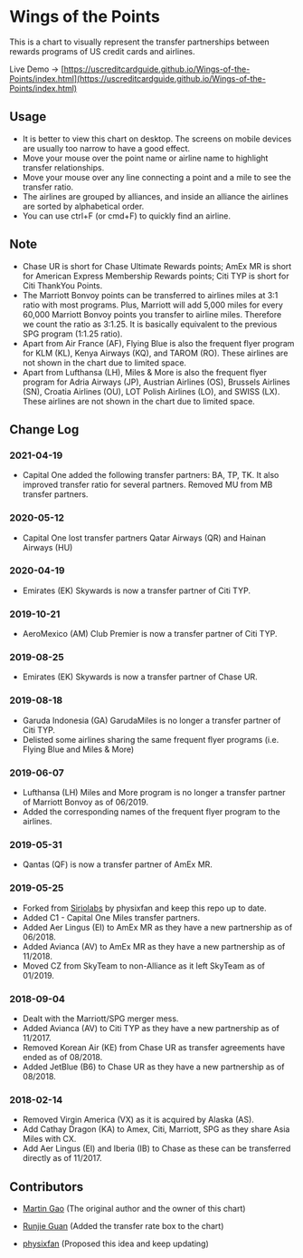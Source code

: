 # Wings of the Points

This is a chart to visually represent the transfer partnerships between rewards programs of US credit cards and airlines.

Live Demo -> [https://uscreditcardguide.github.io/Wings-of-the-Points/index.html](https://uscreditcardguide.github.io/Wings-of-the-Points/index.html)


## Usage
* It is better to view this chart on desktop. The screens on mobile devices are usually too narrow to have a good effect.
* Move your mouse over the point name or airline name to highlight transfer relationships. 
* Move your mouse over any line connecting a point and a mile to see the transfer ratio. 
* The airlines are grouped by alliances, and inside an alliance the airlines are sorted by alphabetical order. 
* You can use ctrl+F (or cmd+F) to quickly find an airline.

## Note
* Chase UR is short for Chase Ultimate Rewards points; AmEx MR is short for American Express Membership Rewards points; Citi TYP is short for Citi ThankYou Points.
* The Marriott Bonvoy points can be transferred to airlines miles at 3:1 ratio with most programs. Plus, Marriott will add 5,000 miles for every 60,000 Marriott Bonvoy points you transfer to airline miles. Therefore we count the ratio as 3:1.25. It is basically equivalent to the previous SPG program (1:1.25 ratio).
* Apart from Air France (AF), Flying Blue is also the frequent flyer program for KLM (KL), Kenya Airways (KQ), and TAROM (RO). These airlines are not shown in the chart due to limited space.
* Apart from Lufthansa (LH), Miles & More is also the frequent flyer program for Adria Airways (JP), Austrian Airlines (OS), Brussels Airlines (SN), Croatia Airlines (OU), LOT Polish Airlines (LO), and SWISS (LX). These airlines are not shown in the chart due to limited space.

## Change Log

### 2021-04-19
* Capital One added the following transfer partners: BA, TP, TK. It also improved transfer ratio for several partners. Removed MU from MB transfer partners.

### 2020-05-12
* Capital One lost transfer partners Qatar Airways (QR) and Hainan Airways (HU)

### 2020-04-19
* Emirates (EK) Skywards is now a transfer partner of Citi TYP.

### 2019-10-21
* AeroMexico (AM) Club Premier is now a transfer partner of Citi TYP. 

### 2019-08-25
* Emirates (EK) Skywards is now a transfer partner of Chase UR.

### 2019-08-18

* Garuda Indonesia (GA) GarudaMiles is no longer a transfer partner of Citi TYP.
* Delisted some airlines sharing the same frequent flyer programs (i.e. Flying Blue and Miles & More)

### 2019-06-07

* Lufthansa (LH) Miles and More program is no longer a transfer partner of Marriott Bonvoy as of 06/2019.
* Added the corresponding names of the frequent flyer program to the airlines.

### 2019-05-31
* Qantas (QF) is now a transfer partner of AmEx MR.

### 2019-05-25
* Forked from [Siriolabs](https://github.com/Siriolabs/Wings-of-the-Points) by physixfan and keep this repo up to date.
* Added C1 - Capital One Miles transfer partners.
* Added Aer Lingus (EI) to AmEx MR as they have a new partnership as of 06/2018.
* Added Avianca (AV) to AmEx MR as they have a new partnership as of 11/2018.
* Moved CZ from SkyTeam to non-Alliance as it left SkyTeam as of 01/2019.

### 2018-09-04
* Dealt with the Marriott/SPG merger mess.
* Added Avianca (AV) to Citi TYP as they have a new partnership as of 11/2017.
* Removed Korean Air (KE) from Chase UR as transfer agreements have ended as of 08/2018.
* Added JetBlue (B6) to Chase UR as they have a new partnership as of 08/2018.

### 2018-02-14
* Removed Virgin America (VX) as it is acquired by Alaska (AS).
* Add Cathay Dragon (KA) to Amex, Citi, Marriott, SPG as they share Asia Miles with CX.
* Add Aer Lingus (EI) and Iberia (IB) to Chase as these can be transferred directly as of 11/2017.


## Contributors

* [Martin Gao](http://www.yeekapp.com) (The original author and the owner of this chart)

* [Runjie Guan](http://anoxic.me) (Added the transfer rate box to the chart)

* [physixfan](https://www.uscreditcardguide.com) (Proposed this idea and keep updating)

